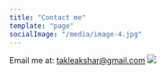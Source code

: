 ```yaml
---
title: "Contact me"
template: "page"
socialImage: "/media/image-4.jpg"
---
```


Email me at: takleakshar@gmail.com
![](/media/wall.jpg)

